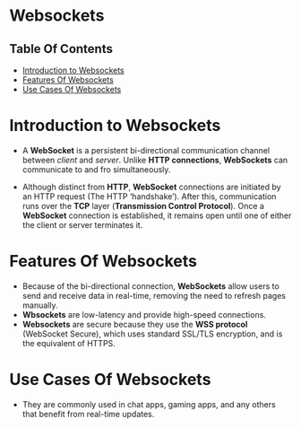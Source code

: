 # Websockets

## Table Of Contents
- [Introduction to Websockets](#Introduction-to-Websockets)
- [Features Of Websockets](#Features-Of-Websockets)
- [Use Cases Of Websockets](#Use-Cases-Of-Websockets)

# Introduction to Websockets
* A __WebSocket__ is a persistent bi-directional communication channel between _client_ and _server_. Unlike __HTTP connections__, __WebSockets__ can communicate to and fro simultaneously. 

* Although distinct from __HTTP__, __WebSocket__ connections are initiated by an HTTP request (The HTTP ‘handshake’). After this, communication runs over the __TCP__ layer (__Transmission Control Protocol__). Once a __WebSocket__ connection is established, it remains open until one of either the client or server terminates it.

# Features Of Websockets
* Because of the bi-directional connection, __WebSockets__ allow users to send and receive data in real-time, removing the need to refresh pages manually. 
* __Wbsockets__ are low-latency and provide high-speed connections. 
* __Websockets__ are secure because they use the __WSS protocol__ (WebSocket Secure), which uses standard SSL/TLS encryption, and is the equivalent of HTTPS.

# Use Cases Of Websockets
* They are commonly used in chat apps, gaming apps, and any others that benefit from real-time updates. 